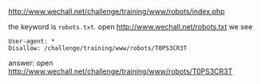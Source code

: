 http://www.wechall.net/challenge/training/www/robots/index.php

the keyword is `robots.txt`. open http://www.wechall.net/robots.txt we see

```
User-agent: *
Disallow: /challenge/training/www/robots/T0PS3CR3T
```

answer: open http://www.wechall.net/challenge/training/www/robots/T0PS3CR3T